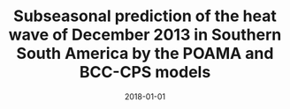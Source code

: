 ---
title: "Subseasonal prediction of the heat wave of December 2013 in Southern South America by the POAMA and BCC-CPS models"
collection: publications
permalink: /publication/2018-01-01-Subseasonal-prediction-of-the-heat-wave-of-December-2013-in-Southern-South-America-by-the-POAMA-and-BCC-CPS-models
date: 2018-01-01
venue: 'Climate Dynamics'
paperurl: 'https://link.springer.com/article/10.1007/s00382-017-3582-4'
citation: ' M. Osman,  M.S. Alvarez, &quot;Subseasonal prediction of the heat wave of December 2013 in Southern South America by the POAMA and BCC-CPS models.&quot; Climate Dynamics, 2018.'
---